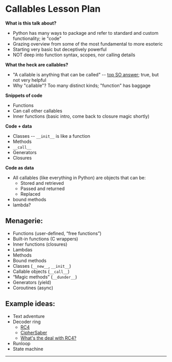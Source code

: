 Callables Lesson Plan
=====================
__What is this talk about?__
- Python has many ways to package and refer to standard and custom functionality; ie "code"
- Grazing overview from some of the most fundamental to more esoteric
- Starting very basic but deceptively powerful
- NOT deep into function syntax, scopes, nor calling details

__What the heck are callables?__
- "A callable is anything that can be called" -- [top SO answer](https://stackoverflow.com/questions/111234/what-is-a-callable-in-python#111255); true, but not very helpful
- Why "callable"?  Too many distinct kinds; "function" has baggage

__Snippets of code__
- Functions
- Can call other callables
- Inner functions (basic intro, come back to closure magic shortly)

__Code + data__
- Classes -- `__init__` is like a function
- Methods
- `__call__`
- Generators
- Closures

__Code as data__
- All callables (like everything in Python) are objects that can be:
    - Stored and retrieved
    - Passed and returned
    - Replaced
- bound methods
- lambda?


Menagerie:
----------
- Functions (user-defined, “free functions”)
- Built-in functions (C wrappers)
- Inner functions (closures)
- Lambdas
- Methods
- Bound methods
- Classes (`__new__`, `__init__`)
- Callable objects (`__call__`)
- “Magic methods” (`__dunder__`)
- Generators (yield)
- Coroutines (async)


Example ideas:
--------------
- Text adventure
- Decoder ring
    - [RC4](https://en.wikipedia.org/wiki/RC4)
    - [CipherSaber](http://ciphersaber.gurus.org)
    - [What's the deal with RC4?](https://blog.cryptographyengineering.com/2011/12/15/whats-deal-with-rc4/)
- Runloop
- State machine

---
